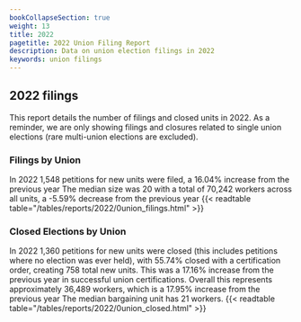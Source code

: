 ```yaml
---
bookCollapseSection: true
weight: 13
title: 2022
pagetitle: 2022 Union Filing Report
description: Data on union election filings in 2022
keywords: union filings
---
```


## 2022 filings

This report details the number of filings and closed units in 2022. As a reminder, we are only showing filings and closures related to single union elections (rare multi-union elections are excluded).

### Filings by Union
In 2022 1,548 petitions for new units were filed, a 16.04% increase from the previous year The median size was 20 with a total of 70,242 workers across all units, a -5.59% decrease from the previous year
{{< readtable table="/tables/reports/2022/0union_filings.html" >}}

### Closed Elections by Union
In 2022 1,360 petitions for new units were closed (this includes petitions where no election was ever held), with 55.74% closed with a certification order, creating 758 total new units. This was a 17.16% increase from the previous year in successful union certifications. Overall this represents approximately 36,489 workers, which is a 17.95% increase from the previous year The median bargaining unit has 21 workers.
{{< readtable table="/tables/reports/2022/0union_closed.html" >}}
